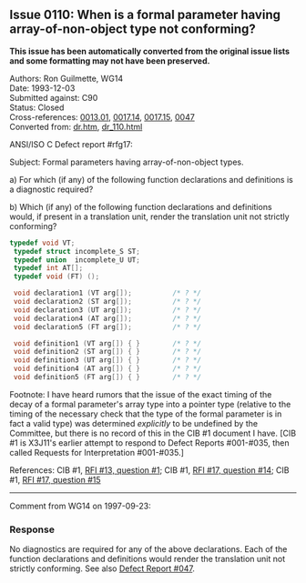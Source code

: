 ## Issue 0110: When is a formal parameter having array-of-non-object type not conforming?

**This issue has been automatically converted from the original issue lists and some formatting may not have been preserved.**

Authors: Ron Guilmette, WG14  
Date: 1993-12-03  
Submitted against: C90  
Status: Closed  
Cross-references: [0013.01](../c90/issue0013.01.md), [0017.14](../c90/issue0017.14.md), [0017.15](../c90/issue0017.15.md), [0047](../c90/issue0047.md)  
Converted from: [dr.htm](https://www.open-std.org/jtc1/sc22/wg14/www/docs/dr.htm), [dr_110.html](https://www.open-std.org/jtc1/sc22/wg14/www/docs/dr_110.html)

ANSI/ISO C Defect report #rfg17:

Subject: Formal parameters having array-of-non-object types.

a) For which (if any) of the following function declarations and definitions is
a diagnostic required?

b) Which (if any) of the following function declarations and definitions would,
if present in a translation unit, render the translation unit not strictly
conforming?

```c
typedef void VT;
 typedef struct incomplete_S ST;
 typedef union  incomplete_U UT;
 typedef int AT[];
 typedef void (FT) ();

 void declaration1 (VT arg[]);          /* ? */
 void declaration2 (ST arg[]);          /* ? */
 void declaration3 (UT arg[]);          /* ? */
 void declaration4 (AT arg[]);          /* ? */
 void declaration5 (FT arg[]);          /* ? */

 void definition1 (VT arg[]) { }        /* ? */
 void definition2 (ST arg[]) { }        /* ? */
 void definition3 (UT arg[]) { }        /* ? */
 void definition4 (AT arg[]) { }        /* ? */
 void definition5 (FT arg[]) { }        /* ? */
```

Footnote: I have heard rumors that the issue of the exact timing of the decay of
a formal parameter's array type into a pointer type (relative to the timing of
the necessary check that the type of the formal parameter is in fact a valid
type) was determined *explicitly* to be undefined by the Committee, but there is
no record of this in the CIB #1 document I have. \[CIB #1 is X3J11's earlier
attempt to respond to Defect Reports #001-#035, then called Requests for
Interpretation #001-#035.\]

References: CIB #1, [RFI #13, question #1](../c90/issue0013.01.md); CIB #1, [RFI #17,
question #14](../c90/issue0017.14.md); CIB #1, [RFI #17, question #15](../c90/issue0017.15.md)

---

Comment from WG14 on 1997-09-23:

### Response

No diagnostics are required for any of the above declarations. Each of the
function declarations and definitions would render the translation unit not
strictly conforming. See also [Defect Report #047](../c90/issue0047.md).
